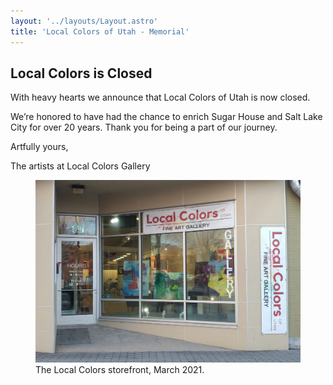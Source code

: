 ```yaml
---
layout: '../layouts/Layout.astro'
title: 'Local Colors of Utah - Memorial'
---
```


## Local Colors is Closed

With heavy hearts we announce that Local Colors of Utah is now closed.

We’re honored to have had the chance to enrich Sugar House and Salt Lake City for over 20 years. Thank you for being a part of our journey.

Artfully yours,

The artists at Local Colors Gallery

<figure>
	<img alt="The Local Colors storefront in March 2021." src="images/2021-03-lc-exterior.jpg">
    <figcaption>The Local Colors storefront, March 2021.</figcaption>
</figure>
